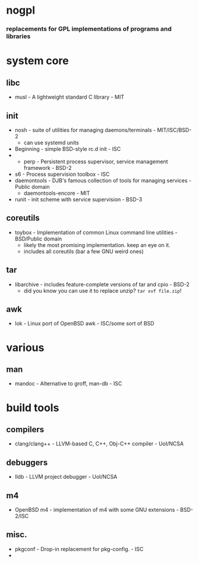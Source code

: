 # nogpl
### replacements for GPL implementations of programs and libraries

# system core
## libc
- musl - A lightweight standard C library - MIT

## init
- nosh - suite of utilities for managing daemons/terminals - MIT/ISC/BSD-2
    - can use systemd units
- Beginning - simple BSD-style rc.d init - ISC
- - perp - Persistent process supervisor, service management framework - BSD-2
- s6 - Process supervision toolbox - ISC
- daemontools - DJB's famous collection of tools for managing services - Public domain
    - daemontools-encore - MIT
- runit - init scheme with service supervision - BSD-3

## coreutils
- toybox - Implementation of common Linux command line utilities - BSD/Public domain
    - likely the most promising implementation. keep an eye on it.
    - includes all coreutils (bar a few GNU weird ones)

## tar
- libarchive - includes feature-complete versions of tar and cpio - BSD-2
    - did you know you can use it to replace unzip? `tar xvf file.zip`!

## awk
- lok - Linux port of OpenBSD awk - ISC/some sort of BSD

# various
## man
- mandoc - Alternative to groff, man-db - ISC

# build tools
## compilers
- clang/clang++ - LLVM-based C, C++, Obj-C++ compiler - UoI/NCSA

## debuggers
- lldb - LLVM project debugger - UoI/NCSA

## m4
- OpenBSD m4 - implementation of m4 with some GNU extensions - BSD-2/ISC

## misc.
- pkgconf - Drop-in replacement for pkg-config. - ISC
-

